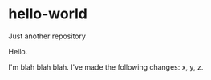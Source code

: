 # hello-world
Just another repository

Hello.

I'm blah blah blah. I've made the following changes: x, y, z.
